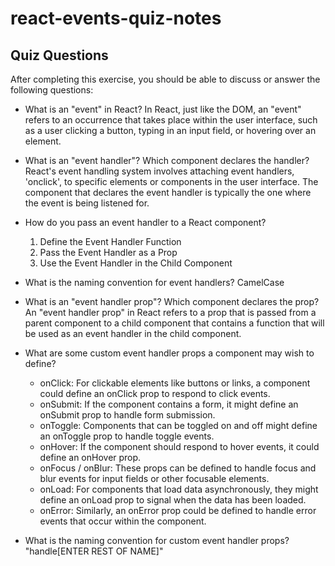 # react-events-quiz-notes

## Quiz Questions

After completing this exercise, you should be able to discuss or answer the following questions:

- What is an "event" in React?
  In React, just like the DOM, an "event" refers to an occurrence that takes place within the user interface, such as a user clicking a button, typing in an input field, or hovering over an element.

- What is an "event handler"? Which component declares the handler?
  React's event handling system involves attaching event handlers, 'onclick', to specific elements or components in the user interface. The component that declares the event handler is typically the one where the event is being listened for.

- How do you pass an event handler to a React component?

  1. Define the Event Handler Function
  2. Pass the Event Handler as a Prop
  3. Use the Event Handler in the Child Component

- What is the naming convention for event handlers?
  CamelCase

- What is an "event handler prop"? Which component declares the prop?
  An "event handler prop" in React refers to a prop that is passed from a parent component to a child component that contains a function that will be used as an event handler in the child component.

- What are some custom event handler props a component may wish to define?

  - onClick: For clickable elements like buttons or links, a component could define an onClick prop to respond to click events.
  - onSubmit: If the component contains a form, it might define an onSubmit prop to handle form submission.
  - onToggle: Components that can be toggled on and off might define an onToggle prop to handle toggle events.
  - onHover: If the component should respond to hover events, it could define an onHover prop.
  - onFocus / onBlur: These props can be defined to handle focus and blur events for input fields or other focusable elements.
  - onLoad: For components that load data asynchronously, they might define an onLoad prop to signal when the data has been loaded.
  - onError: Similarly, an onError prop could be defined to handle error events that occur within the component.

- What is the naming convention for custom event handler props?
  "handle[ENTER REST OF NAME]"
